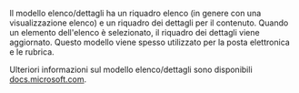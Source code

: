 ﻿Il modello elenco/dettagli ha un riquadro elenco (in genere con una visualizzazione elenco) e un riquadro dei dettagli per il contenuto. Quando un elemento dell'elenco è selezionato, il riquadro dei dettagli viene aggiornato. Questo modello viene spesso utilizzato per la posta elettronica e le rubrica.

Ulteriori informazioni sul modello elenco/dettagli sono disponibili [docs.microsoft.com](https://docs.microsoft.com/windows/uwp/design/controls-and-patterns/list-details).